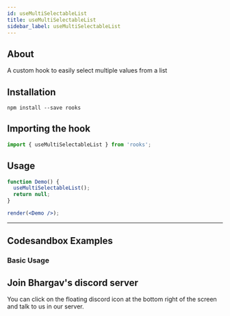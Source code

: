 ```yaml
---
id: useMultiSelectableList
title: useMultiSelectableList
sidebar_label: useMultiSelectableList
---
```


## About

A custom hook to easily select multiple values from a list

[//]: # 'Main'

## Installation

    npm install --save rooks

## Importing the hook

```javascript
import { useMultiSelectableList } from 'rooks';
```

## Usage

```jsx
function Demo() {
  useMultiSelectableList();
  return null;
}

render(<Demo />);
```

---

## Codesandbox Examples

### Basic Usage

## Join Bhargav's discord server

You can click on the floating discord icon at the bottom right of the screen and talk to us in our server.
